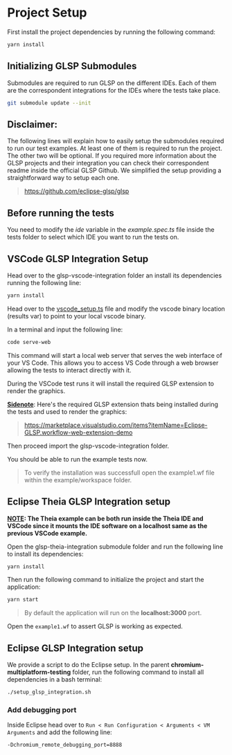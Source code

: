 # Project Setup

First install the project dependencies by running the following command:

```sh
yarn install
```

## Initializing GLSP Submodules

Submodules are required to run GLSP on the different IDEs. Each of them are the correspondent integrations for the IDEs where the tests take place.  

```sh
git submodule update --init
```

##  Disclaimer:
The following lines will explain how to easily setup the submodules required to run our test examples. At least one of them is required to run the project. The other two will be optional. If you required more information about the GLSP projects and their integration you can check their correspondent readme inside the official GLSP Github. We simplified the setup providing a straightforward way to setup each one.

> https://github.com/eclipse-glsp/glsp

## Before running the tests
You need to modify the *ide* variable in the *example.spec.ts* file inside the tests folder to select which IDE you want to run the tests on.


## VSCode GLSP Integration Setup

Head over to the glsp-vscode-integration folder an install its dependencies running the following line:

```sh
yarn install
```

Head over to the [vscode_setup.ts](./tests/vscode_setup.ts) file and modify the vscode binary location (results var) to point to your local vscode binary.

In a terminal and input the following line:

```sh
code serve-web
```

This command will start a local web server that serves the web interface of your VS Code. This allows you to access VS Code through a web browser allowing the tests to interact directly with it.

During the VSCode test runs it will install the required GLSP extension to render the graphics.

<b><u>Sidenote</b></u>: Here's the required GLSP extension thats being installed during the tests and used to render the graphics:

> https://marketplace.visualstudio.com/items?itemName=Eclipse-GLSP.workflow-web-extension-demo

Then proceed import the glsp-vscode-integration folder.

You should be able to run the example tests now.

> To verify the installation was successfull open the example1.wf file within the example/workspace folder.

## Eclipse Theia GLSP Integration setup

<b><u>NOTE</u>: The Theia example can be both run inside the Theia IDE and VSCode since it mounts the IDE software on a localhost same as the previous VSCode example.</b>

Open the glsp-theia-integration submodule folder and run the following line to install its dependencies:

```sh
yarn install
```

Then run the following command to initialize the project and start the application:

```sh
yarn start
```

> By default the application will run on the <b>localhost:3000</b> port.

Open the `example1.wf` to assert GLSP is working as expected.


## Eclipse GLSP Integration setup
We provide a script to do the Eclipse setup. In the parent **chromium-multiplatform-testing** folder, run the following command to install all dependencies in a bash terminal:

```sh
./setup_glsp_integration.sh
```

### Add debugging port

Inside Eclipse head over to `Run < Run Configuration < Arguments < VM Arguments` and add the following line:

```sh
-Dchromium_remote_debugging_port=8888
```

